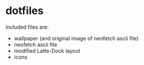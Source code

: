 # dotfiles
included files are:
- wallpaper (and original image of neofetch ascii file)
- neofetch ascii file
- modified Latte-Dock layout
- icons
